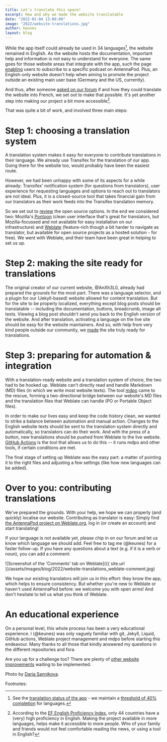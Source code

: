 ```yaml
---
title: Let's translate this space!
excerpt: How and why we made the website translatable
date: "2022-01-04 13:00:00"
image: "2022/website-translations.jpg"
author: keunes
layout: blog
---
```


While the app itself could already be used in 34 languages[^1], the website remained in English. As the website hosts the documentation, important help and information is not easy to understand for everyone. The same goes for those website areas that integrate with the app, such the page [enabling](documentation/podcasters-hosters/add-on-antennapod) users to subscribe to a specific podcast on AntennaPod. Plus, an English-only website doesn't help when aiming to promote the project outside an existing main user base (Germany and the US, currently).

And thus, after someone [asked on our forum](https://forum.antennapod.org/t/french-translation-of-the-website/1454) if and how they could translate the website into French, we set out to make that possible. It's yet another step into making our project a bit more accessible[^2].

That was quite a bit of work, and involved three main steps:

# Step 1: choosing a translation system
A translation system makes it easy for everyone to contribute translations in their language. We already use Transifex for the translation of our app. Going there for the website too, would probably have been the easiest route.

However, we had been unhappy with some of its aspects for a while already: Transifex' notification system (for questions from translators), user experience for requesting languages and options to reach out to translators are not ideal. Plus, it is a closed-source tool that takes financial gain from our translators as their work feeds into the Transifex translation memory.

So we set out to [review](https://forum.antennapod.org/t/moving-the-translation-effort-to-weblate-or-another-open-source-translation-system/1181/3) the open source options. In the end we considered two: Mozilla's [Pontoon](https://github.com/mozilla/pontoon/) (clean user interface that's great for translators, but Mozilla-focussed and not available for easy installation on our infrastructure) and [Weblate](https://github.com/WeblateOrg/weblate) (feature-rich though a bit harder to navigate as translator, but available for open source projects as a hosted solution - for free). We went with Weblate, and their team have been great in helping to set us up.

# Step 2: making the site ready for translations
The original creator of our current website, @AnXh3L0, already had prepared the grounds for the most part. There was a language selector, and a plugin for our (Jekyll-based) website allowed for content translation. But for the site to be properly localized, everything except blog posts should be translatable -- including the documentation, buttons, breadcrumb, image alt texts. Viewing a blog post shouldn't send you back to the English version of the website. And after translation, activating a language on the live site should be easy for the website maintainers. And so, with help from very kind people outside our community, we [made](https://github.com/AntennaPod/antennapod.github.io/pull/112) the site truly ready for translations.

# Step 3: preparing for automation & integration
With a translation-ready website and a translation system of choice, the two had to be hooked up. Weblate can't directly read and handle Markdown (MD) files (in which we write most website texts). The tool [mdpo](https://github.com/mondeja/mdpo) came to the rescue, forming a two-directional bridge between our website's MD files and the translation files that Weblate can handle (PO or Portable Object files).

In order to make our lives easy and keep the code history clean, we wanted to strike a balance between automation and manual action. Changes to the English website texts should be sent to the translation system directly and automatically, so translators can do their work. And with the press of a button, new translations should be pushed from Weblate to the live website. [GitHub Actions](https://github.com/features/actions) is the tool that allows us to do this -- it runs mdpo and other tools, if certain conditions are met.

The final stage of setting up Weblate was the easy part: a matter of pointing it to the right files and adjusting a few settings (like how new languages can be added).

# Over to you: contributing translations
We've prepared the grounds. With your help, we hope we can properly (and quickly) localise our website. Contributing as translator is easy: Simply find [the AntennaPod project on Weblate.org](https://hosted.weblate.org/engage/antennapod/), log in (or create an account) and start translating!

If your language is not available yet, please chip in on our forum and let us know which language we should add. Feel free to tag me (@keunes) for a faster follow-up. If you have any questions about a text (e.g. if it is a verb or noun), you can add a comment:

![Screenshot of the 'Comments' tab on Weblate]({{ site.url }}/assets/images/blog/2022/website-translations_weblate-comment.jpg)

We hope our existing translators will join us in this effort: they know the app, which helps to ensure consistency. But whether you're new to Weblate or haven't used AntennaPod before: we welcome you with open arms! And don't hesitate to tell us what you think of Weblate.

# An educational experience
On a personal level, this whole process has been a very educational experience. I (@keunes) was only vaguely familiar with git, Jekyll, Liquid, GitHub actions, Weblate project management and mdpo before starting this endeavour. Many thanks to all those that kindly answered my questions in the different repositories and fora.

Are you up for a challenge too? There are plenty of [other website improvements](https://github.com/AntennaPod/antennapod.github.io/issues) waiting to be implemented.

Photo by [Daria Sannikova](https://www.pexels.com/@dariabuntaria).

Footnotes:

[^1]: See the [translation status of the app](https://www.transifex.com/antennapod/antennapod/) - we maintain a [threshold of 40% completion](https://github.com/AntennaPod/AntennaPod/pull/4112) for languages.
[^2]: According to the [EF English Proficiency Index](https://www.ef.com/wwen/epi/), only 44 countries have a (very) high proficiency in English. Making the project available in more languages, helps make it accessible to more people. Who of your family and friends would not feel comfortable reading the news, or using a tool in English?
